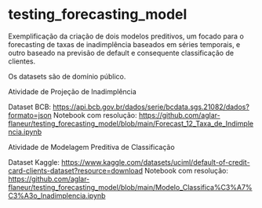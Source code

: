 # testing_forecasting_model

Exemplificação da criação de dois modelos preditivos, um focado para o forecasting de taxas de inadimplência baseados em séries temporais, e outro baseado na previsão de default e consequente classificação de clientes.

Os datasets são de domínio público.

Atividade de Projeção de Inadimplência

Dataset BCB: https://api.bcb.gov.br/dados/serie/bcdata.sgs.21082/dados?formato=json
Notebook com resolução: https://github.com/aglar-flaneur/testing_forecasting_model/blob/main/Forecast_12_Taxa_de_Indimplencia.ipynb

Atividade de Modelagem Preditiva de Classificação

Dataset Kaggle: https://www.kaggle.com/datasets/uciml/default-of-credit-card-clients-dataset?resource=download
Notebook com resolução: https://github.com/aglar-flaneur/testing_forecasting_model/blob/main/Modelo_Classifica%C3%A7%C3%A3o_Inadimplencia.ipynb

